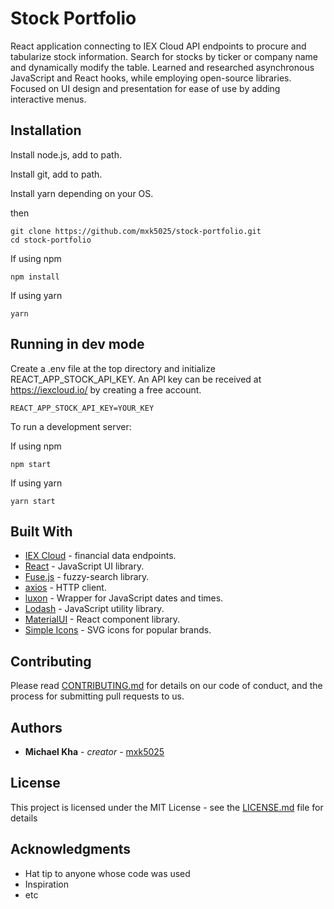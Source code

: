 # Stock Portfolio

React application connecting to IEX Cloud API endpoints to procure and
tabularize stock information. Search for stocks by ticker or company name and
dynamically modify the table. Learned and researched asynchronous JavaScript
and React hooks, while employing open-source libraries. Focused on UI design
and presentation for ease of use by adding interactive menus.

## Installation

Install node.js, add to path.

Install git, add to path.

Install yarn depending on your OS.

then
```
git clone https://github.com/mxk5025/stock-portfolio.git
cd stock-portfolio
```

If using npm
```
npm install
```

If using yarn
```
yarn
```

## Running in dev mode

Create a .env file at the top directory and initialize REACT_APP_STOCK_API_KEY.
An API key can be received at https://iexcloud.io/ by creating a free account.
```
REACT_APP_STOCK_API_KEY=YOUR_KEY
```

To run a development server:

If using npm
```
npm start
```

If using yarn
```
yarn start
```

## Built With


* [IEX Cloud](https://iexcloud.io/) - financial data endpoints.
* [React](https://reactjs.org/) - JavaScript UI library.
* [Fuse.js](https://fusejs.io/) - fuzzy-search library.
* [axios](https://github.com/axios/axios) - HTTP client.
* [luxon](https://moment.github.io/luxon/) - Wrapper for JavaScript dates and times.
* [Lodash](https://lodash.com/) - JavaScript utility library.
* [MaterialUI](https://material-ui.com/) - React component library.
* [Simple Icons](https://simpleicons.org) - SVG icons for popular brands.

## Contributing

Please read [CONTRIBUTING.md](https://github.com/mxk5025/stock-portfolio/blob/master/CONTRIBUTING.md) for details on our code of conduct, and the process for submitting pull requests to us.

## Authors

* **Michael Kha** - *creator* - [mxk5025](https://github.com/mxk5025)

## License

This project is licensed under the MIT License - see the [LICENSE.md](LICENSE.md) file for details

## Acknowledgments

* Hat tip to anyone whose code was used
* Inspiration
* etc
